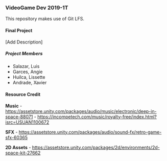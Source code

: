 ### VideoGame Dev 2019-1T

This repository makes use of Git LFS.

#### Final Project

[Add Description]


##### Project Members
* Salazar, Luis
* Garces, Angie
* Huilca, Lissette
* Andrade, Xavier

#### Resource Credit

**Music**
    - https://assetstore.unity.com/packages/audio/music/electronic/deep-in-space-88071
    - https://incompetech.com/music/royalty-free/index.html?isrc=USUAN1100672

**SFX**
    - https://assetstore.unity.com/packages/audio/sound-fx/retro-game-sfx-60365

**2D Assets**
    - https://assetstore.unity.com/packages/2d/environments/2d-space-kit-27662
